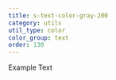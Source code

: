 ```yaml
---
title: s-text-color-gray-200
category: utils
util_type: color
color_group: text
order: 130
---
```

<div class="s-text-color-gray-200">Example Text</div>